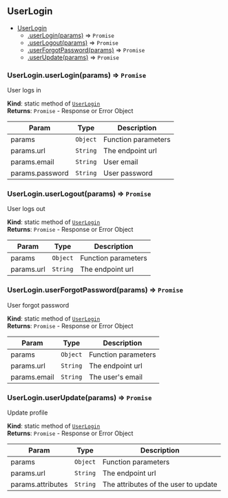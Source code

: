 <a name="module_UserLogin"></a>

## UserLogin

* [UserLogin](#module_UserLogin)
    * [.userLogin(params)](#module_UserLogin.userLogin) ⇒ <code>Promise</code>
    * [.userLogout(params)](#module_UserLogin.userLogout) ⇒ <code>Promise</code>
    * [.userForgotPassword(params)](#module_UserLogin.userForgotPassword) ⇒ <code>Promise</code>
    * [.userUpdate(params)](#module_UserLogin.userUpdate) ⇒ <code>Promise</code>

<a name="module_UserLogin.userLogin"></a>

### UserLogin.userLogin(params) ⇒ <code>Promise</code>
User logs in

**Kind**: static method of [<code>UserLogin</code>](#module_UserLogin)  
**Returns**: <code>Promise</code> - Response or Error Object  

| Param | Type | Description |
| --- | --- | --- |
| params | <code>Object</code> | Function parameters |
| params.url | <code>String</code> | The endpoint url |
| params.email | <code>String</code> | User email |
| params.password | <code>String</code> | User password |

<a name="module_UserLogin.userLogout"></a>

### UserLogin.userLogout(params) ⇒ <code>Promise</code>
User logs out

**Kind**: static method of [<code>UserLogin</code>](#module_UserLogin)  
**Returns**: <code>Promise</code> - Response or Error Object  

| Param | Type | Description |
| --- | --- | --- |
| params | <code>Object</code> | Function parameters |
| params.url | <code>String</code> | The endpoint url |

<a name="module_UserLogin.userForgotPassword"></a>

### UserLogin.userForgotPassword(params) ⇒ <code>Promise</code>
User forgot password

**Kind**: static method of [<code>UserLogin</code>](#module_UserLogin)  
**Returns**: <code>Promise</code> - Response or Error Object  

| Param | Type | Description |
| --- | --- | --- |
| params | <code>Object</code> | Function parameters |
| params.url | <code>String</code> | The endpoint url |
| params.email | <code>String</code> | The user's email |

<a name="module_UserLogin.userUpdate"></a>

### UserLogin.userUpdate(params) ⇒ <code>Promise</code>
Update profile

**Kind**: static method of [<code>UserLogin</code>](#module_UserLogin)  
**Returns**: <code>Promise</code> - Response or Error Object  

| Param | Type | Description |
| --- | --- | --- |
| params | <code>Object</code> | Function parameters |
| params.url | <code>String</code> | The endpoint url |
| params.attributes | <code>String</code> | The attributes of the user to update |

